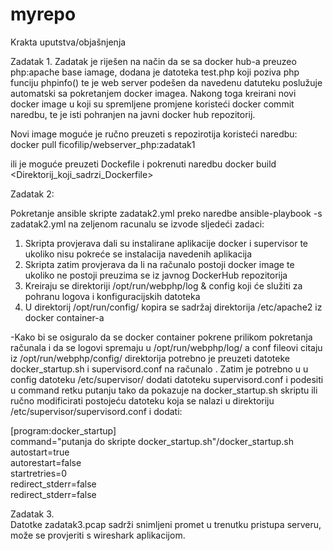 # myrepo

Krakta uputstva/objašnjenja

Zadatak 1.  Zadatak je riješen na način da se sa docker hub-a preuzeo php:apache base iamage, dodana je datoteka test.php koji poziva php funciju phpinfo() te je web server podešen da navedenu datuteku poslužuje automatski sa pokretanjem docker imagea. Nakong toga kreirani novi docker image u koji su spremljene promjene koristeći docker commit naredbu, te je isti pohranjen na javni docker hub repozitorij. 

Novi image moguće je ručno preuzeti s repozirotija koristeći naredbu:
docker pull ficofilip/webserver_php:zadatak1

ili je moguće preuzeti Dockefile i pokrenuti naredbu docker build <Direktorij_koji_sadrzi_Dockerfile>

Zadatak 2:

Pokretanje ansible skripte zadatak2.yml preko naredbe ansible-playbook -s zadatak2.yml na zeljenom racunalu se izvode sljedeći zadaci:

1. Skripta provjerava dali su instalirane aplikacije docker i supervisor te ukoliko nisu pokreće se instalacija navedenih aplikacija
2. Skripta zatim provjerava da li na računalo postoji docker image te ukoliko ne postoji preuzima se iz javnog DockerHub repozitorija
3. Kreiraju se direktoriji /opt/run/webphp/log & config koji će služiti za pohranu logova i konfiguracijskih datoteka
4. U direktorij /opt/run/config/ kopira se sadržaj direktorija /etc/apache2 iz docker container-a

-Kako bi se osiguralo da se docker container pokrene prilikom pokretanja računala i da se logovi spremaju u /opt/run/webphp/log/ a conf fileovi citaju iz /opt/run/webphp/config/ direktorija potrebno je preuzeti datoteke docker_startup.sh i supervisord.conf na računalo . Zatim je potrebno u u config datoteku /etc/supervisor/ dodati datoteku supervisord.conf i podesiti u command retku putanju tako da pokazuje na docker_startup.sh skriptu ili ručno modificirati postojeću datoteku koja se nalazi u direktoriju /etc/supervisor/supervisord.conf i dodati: 

[program:docker_startup]                                                                                                                 
command="putanja do skripte docker_startup.sh"/docker_startup.sh                                                                        
autostart=true                                                                                                                           
autorestart=false                                                                                                                       
startretries=0                                                                                                                           
redirect_stderr=false                                                                                                                   
redirect_stderr=false                                                                                                                   

Zadatak 3.                                                                                                                               
Datotke zadatak3.pcap sadrži snimljeni promet u trenutku pristupa serveru, može se provjeriti s wireshark aplikacijom.

